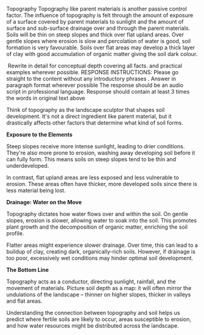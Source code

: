 Topography
Topography like parent materials is another
passive control factor. The influence of
topography is felt through the amount of
exposure of a surface covered by parent
materials to sunlight and the amount of
surface and sub-surface drainage over and
through the parent materials. Soils will be thin on
steep slopes and thick over flat upland areas.
Over gentle slopes where erosion is slow and
percolation of water is good, soil formation is
very favourable. Soils over flat areas may
develop a thick layer of clay with good
accumulation of organic matter giving the soil
dark colour.

 Rewrite in detail for conceptual depth covering all facts. and practical examples wherever possible. RESPONSE INSTRUCTIONS: Please go straight to the content without any introductory phrases . Answer in paragraph format wherever possible The response should be an audio script in professional language. Response should contain at least 3 times the words in original text above

Think of topography as the landscape sculptor that shapes soil development. It's not a direct ingredient like parent material, but it drastically affects other factors that determine what kind of soil forms.

**Exposure to the Elements**

Steep slopes receive more intense sunlight, leading to drier conditions. They're also more prone to erosion, washing away developing soil before it can fully form. This means soils on steep slopes tend to be thin and underdeveloped.

In contrast, flat upland areas are less exposed and less vulnerable to erosion. These areas often have thicker, more developed soils since there is less material being lost.

**Drainage: Water on the Move**

Topography dictates how water flows over and within the soil. On gentle slopes, erosion is slower, allowing water to soak into the soil. This promotes plant growth and the decomposition of organic matter, enriching the soil profile.

Flatter areas might experience slower drainage. Over time, this can lead to a buildup of clay, creating dark, organically-rich soils. However, if drainage is too poor, excessively wet conditions may hinder optimal soil development.

**The Bottom Line**

Topography acts as a conductor, directing sunlight, rainfall, and the movement of materials. Picture soil depth as a map: it will often mirror the undulations of the landscape – thinner on higher slopes, thicker in valleys and flat areas.

Understanding the connection between topography and soil helps us predict where fertile soils are likely to occur, areas susceptible to erosion, and how water resources might be distributed across the landscape.
